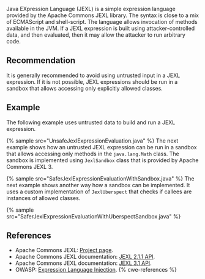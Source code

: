 Java EXpression Language (JEXL) is a simple expression language provided by the Apache Commons JEXL library. The syntax is close to a mix of ECMAScript and shell-script. The language allows invocation of methods available in the JVM. If a JEXL expression is built using attacker-controlled data, and then evaluated, then it may allow the attacker to run arbitrary code.


## Recommendation
It is generally recommended to avoid using untrusted input in a JEXL expression. If it is not possible, JEXL expressions should be run in a sandbox that allows accessing only explicitly allowed classes.


## Example
The following example uses untrusted data to build and run a JEXL expression.

{% sample src="UnsafeJexlExpressionEvaluation.java" %}
The next example shows how an untrusted JEXL expression can be run in a sandbox that allows accessing only methods in the `java.lang.Math` class. The sandbox is implemented using `JexlSandbox` class that is provided by Apache Commons JEXL 3.

{% sample src="SaferJexlExpressionEvaluationWithSandbox.java" %}
The next example shows another way how a sandbox can be implemented. It uses a custom implementation of `JexlUberspect` that checks if callees are instances of allowed classes.

{% sample src="SaferJexlExpressionEvaluationWithUberspectSandbox.java" %}

## References
* Apache Commons JEXL: [Project page](https://commons.apache.org/proper/commons-jexl/).
* Apache Commons JEXL documentation: [JEXL 2.1.1 API](https://commons.apache.org/proper/commons-jexl/javadocs/apidocs-2.1.1/).
* Apache Commons JEXL documentation: [JEXL 3.1 API](https://commons.apache.org/proper/commons-jexl/apidocs/index.html).
* OWASP: [Expression Language Injection](https://owasp.org/www-community/vulnerabilities/Expression_Language_Injection).
{% cwe-references %}
